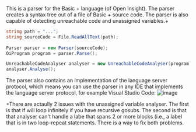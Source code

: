 This is a parser for the Basic + language (of Open Insight). The parser creates a syntax tree out of a file of Basic + source code. The parser is also capable of detecting unreachable code and unassigned variables.+


``` csharp
string path = "...";
string sourceCode = File.ReadAllText(path);
     
Parser parser = new Parser(sourceCode);
OiProgram program = parser.Parse();

UnreachableCodeAnalyser analyser = new UnreachableCodeAnalyser(program);
analyser.Analyse();
```
The parser also contains an implementation of the language server protocol, which means you can use the parser in any IDE that implements the language server protocol, for example Visual Studio Code:
![image](https://user-images.githubusercontent.com/87922814/170830212-fc152117-a2ac-44e5-b1ec-db8c385c0346.png)


+There are actaully 2 issues with the unassigned variable analyser. The first is that if will loop infinitely if you have recursive gosubs. The second is that that analyser can't handle a labe that spans 2 or more blocks (i.e., a label that is in two loop-repeat statements. There is a way to fix both problems. 
